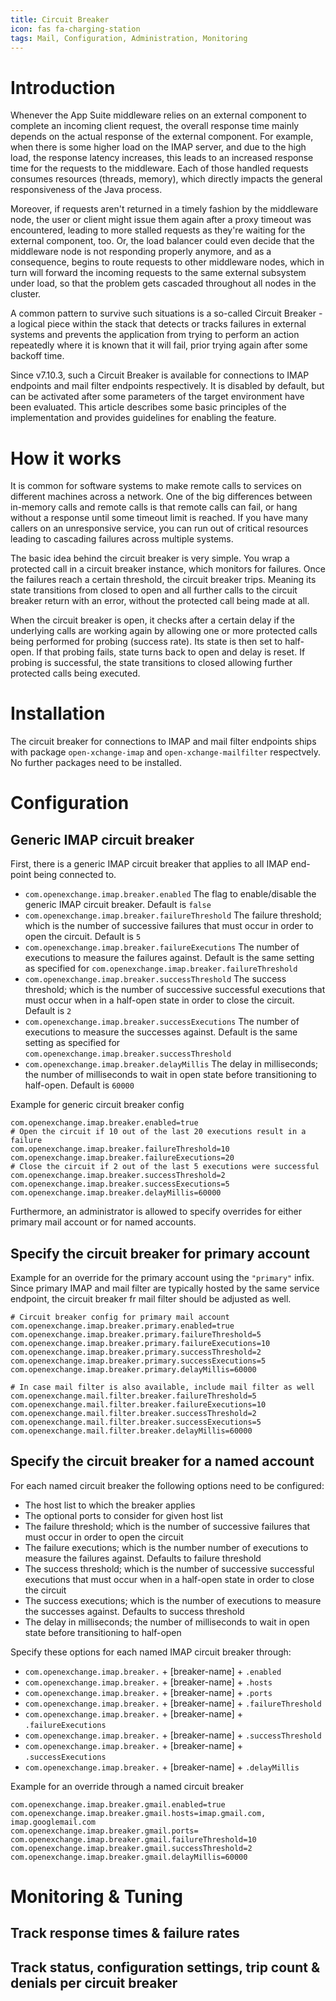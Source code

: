 ```yaml
---
title: Circuit Breaker
icon: fas fa-charging-station
tags: Mail, Configuration, Administration, Monitoring
---
```


# Introduction

Whenever the App Suite middleware relies on an external component to complete an incoming client request, the overall response time mainly depends on the actual response of the external component. For example, when there is some higher load on the IMAP server, and due to the high load, the response latency increases, this leads to an increased response time for the requests to the middleware. Each of those handled requests consumes resources (threads, memory), which directly impacts the general responsiveness of the Java process.

Moreover, if requests aren't returned in a timely fashion by the middleware node, the user or client might issue them again after a proxy timeout was encountered, leading to more stalled requests as they're waiting for the external component, too. Or, the load balancer could even decide that the middleware node is not responding properly anymore, and as a consequence, begins to route requests to other middleware nodes, which in turn will forward the incoming requests to the same external subsystem under load, so that the problem gets cascaded throughout all nodes in the cluster.

A common pattern to survive such situations is a so-called Circuit Breaker - a logical piece within the stack that detects or tracks failures in external systems and prevents the application from trying to perform an action repeatedly where it is known that it will fail, prior trying again after some backoff time. 

Since v7.10.3, such a Circuit Breaker is available for connections to IMAP endpoints and mail filter endpoints respectively. It is disabled by default, but can be activated after some parameters of the target environment have been evaluated. This article describes some basic principles of the implementation and provides guidelines for enabling the feature.

# How it works

It is common for software systems to make remote calls to services on different machines across a network. One of the big differences between in-memory calls and remote calls is that remote calls can fail, or hang without a response until some timeout limit is reached. If you have many callers on an unresponsive service, you can run out of critical resources leading to cascading failures across multiple systems.

The basic idea behind the circuit breaker is very simple. You wrap a protected call in a circuit breaker instance, which monitors for failures. Once the failures reach a certain threshold, the circuit breaker trips. Meaning its state transitions from closed to open and all further calls to the circuit breaker return with an error, without the protected call being made at all.

When the circuit breaker is open, it checks after a certain delay if the underlying calls are working again by allowing one or more protected calls being performed for probing (success rate). Its state is then set to half-open. If that probing fails, state turns back to open and delay is reset. If probing is successful, the state transitions to closed allowing further protected calls being executed.

# Installation

The circuit breaker for connections to IMAP and mail filter endpoints ships with package `open-xchange-imap` and `open-xchange-mailfilter` respectvely. No further packages need to be installed.

# Configuration

## Generic IMAP circuit breaker

First, there is a generic IMAP circuit breaker that applies to all IMAP end-point being connected to.

 - `com.openexchange.imap.breaker.enabled` The flag to enable/disable the generic IMAP circuit breaker. Default is `false`
 - `com.openexchange.imap.breaker.failureThreshold` The failure threshold; which is the number of successive failures that must occur in order to open the circuit. Default is `5`
 - `com.openexchange.imap.breaker.failureExecutions` The number of executions to measure the failures against. Default is the same setting as specified for `com.openexchange.imap.breaker.failureThreshold`
 - `com.openexchange.imap.breaker.successThreshold` The success threshold; which is the number of successive successful executions that must occur when in a half-open state in order to close the circuit. Default is `2`
 - `com.openexchange.imap.breaker.successExecutions` The number of executions to measure the successes against. Default is the same setting as specified for `com.openexchange.imap.breaker.successThreshold`
 - `com.openexchange.imap.breaker.delayMillis` The delay in milliseconds; the number of milliseconds to wait in open state before transitioning to half-open. Default is `60000`

Example for generic circuit breaker config

```
com.openexchange.imap.breaker.enabled=true
# Open the circuit if 10 out of the last 20 executions result in a failure
com.openexchange.imap.breaker.failureThreshold=10
com.openexchange.imap.breaker.failureExecutions=20
# Close the circuit if 2 out of the last 5 executions were successful
com.openexchange.imap.breaker.successThreshold=2
com.openexchange.imap.breaker.successExecutions=5
com.openexchange.imap.breaker.delayMillis=60000
```

Furthermore, an administrator is allowed to specify overrides for either primary mail account or for named accounts.

## Specify the circuit breaker for primary account

Example for an override for the primary account using the `"primary"` infix. Since primary IMAP and mail filter are typically hosted by the same service endpoint, the circuit breaker fr mail filter should be adjusted as well.

```
# Circuit breaker config for primary mail account
com.openexchange.imap.breaker.primary.enabled=true
com.openexchange.imap.breaker.primary.failureThreshold=5
com.openexchange.imap.breaker.primary.failureExecutions=10
com.openexchange.imap.breaker.primary.successThreshold=2
com.openexchange.imap.breaker.primary.successExecutions=5
com.openexchange.imap.breaker.primary.delayMillis=60000

# In case mail filter is also available, include mail filter as well
com.openexchange.mail.filter.breaker.failureThreshold=5
com.openexchange.mail.filter.breaker.failureExecutions=10
com.openexchange.mail.filter.breaker.successThreshold=2
com.openexchange.mail.filter.breaker.successExecutions=5
com.openexchange.mail.filter.breaker.delayMillis=60000
```

## Specify the circuit breaker for a named account

For each named circuit breaker the following options need to be configured:

- The host list to which the breaker applies
- The optional ports to consider for given host list
- The failure threshold; which is the number of successive failures that must occur in order to open the circuit
- The failure executions; which is the number number of executions to measure the failures against. Defaults to failure threshold
- The success threshold; which is the number of successive successful executions that must occur when in a half-open state in order to close the circuit
- The success executions; which is the number of executions to measure the successes against. Defaults to success threshold
- The delay in milliseconds; the number of milliseconds to wait in open state before transitioning to half-open

Specify these options for each named IMAP circuit breaker through:

- `com.openexchange.imap.breaker.` + [breaker-name] + `.enabled`
- `com.openexchange.imap.breaker.` + [breaker-name] + `.hosts`
- `com.openexchange.imap.breaker.` + [breaker-name] + `.ports`
- `com.openexchange.imap.breaker.` + [breaker-name] + `.failureThreshold`
- `com.openexchange.imap.breaker.` + [breaker-name] + `.failureExecutions`
- `com.openexchange.imap.breaker.` + [breaker-name] + `.successThreshold`
- `com.openexchange.imap.breaker.` + [breaker-name] + `.successExecutions`
- `com.openexchange.imap.breaker.` + [breaker-name] + `.delayMillis`

Example for an override through a named circuit breaker

```
com.openexchange.imap.breaker.gmail.enabled=true
com.openexchange.imap.breaker.gmail.hosts=imap.gmail.com, imap.googlemail.com
com.openexchange.imap.breaker.gmail.ports=
com.openexchange.imap.breaker.gmail.failureThreshold=10
com.openexchange.imap.breaker.gmail.successThreshold=2
com.openexchange.imap.breaker.gmail.delayMillis=60000
```

# Monitoring & Tuning

## Track response times & failure rates



## Track status, configuration settings, trip count & denials per circuit breaker

